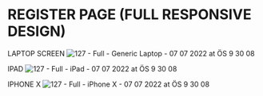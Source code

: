 ﻿# REGISTER PAGE (FULL RESPONSIVE DESIGN)
 
 
 LAPTOP SCREEN
![127 - Full - Generic Laptop - 07 07 2022 at ÖS 9 30 08](https://user-images.githubusercontent.com/94992378/177844212-3488c434-eae4-4cdc-94ed-4432cf13b9c1.jpg)

IPAD
![127 - Full - iPad - 07 07 2022 at ÖS 9 30 08](https://user-images.githubusercontent.com/94992378/177844218-18ed566c-d5b2-4adb-a285-ea58bc7f0222.jpg)

IPHONE X
![127 - Full - iPhone X - 07 07 2022 at ÖS 9 30 08](https://user-images.githubusercontent.com/94992378/177844231-f6d443e9-b933-4118-bc08-414e4961bc2d.jpg)
